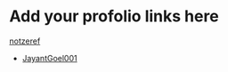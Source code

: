 # Add your profolio links here

[notzeref](https://notzeref.github.io/)

- [JayantGoel001](https://JayantGoel001.github.io/)